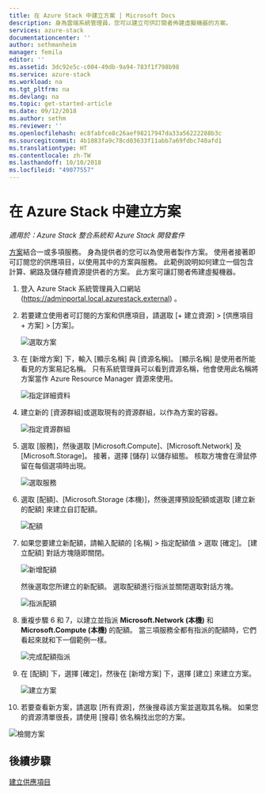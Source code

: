 ```yaml
---
title: 在 Azure Stack 中建立方案 | Microsoft Docs
description: 身為雲端系統管理員，您可以建立可供訂閱者佈建虛擬機器的方案。
services: azure-stack
documentationcenter: ''
author: sethmanheim
manager: femila
editor: ''
ms.assetid: 3dc92e5c-c004-49db-9a94-783f1f798b98
ms.service: azure-stack
ms.workload: na
ms.tgt_pltfrm: na
ms.devlang: na
ms.topic: get-started-article
ms.date: 09/12/2018
ms.author: sethm
ms.reviewer: ''
ms.openlocfilehash: ec8fabfce8c26aef98217947da33a56222288b3c
ms.sourcegitcommit: 4b1083fa9c78cd03633f11abb7a69fdbc740afd1
ms.translationtype: HT
ms.contentlocale: zh-TW
ms.lasthandoff: 10/10/2018
ms.locfileid: "49077557"
---
```

# <a name="create-a-plan-in-azure-stack"></a>在 Azure Stack 中建立方案

*適用於：Azure Stack 整合系統和 Azure Stack 開發套件*

[方案](azure-stack-key-features.md)結合一或多項服務。 身為提供者的您可以為使用者製作方案。 使用者接著即可訂閱您的供應項目，以使用其中的方案與服務。 此範例說明如何建立一個包含計算、網路及儲存體資源提供者的方案。 此方案可讓訂閱者佈建虛擬機器。

1. 登入 Azure Stack 系統管理員入口網站 (https://adminportal.local.azurestack.external) 。

2. 若要建立使用者可訂閱的方案和供應項目，請選取 [+ 建立資源] > [供應項目 + 方案] > [方案]。
  
   ![選取方案](media/azure-stack-create-plan/select-plan.png)

3. 在 [新增方案] 下，輸入 [顯示名稱] 與 [資源名稱]。 [顯示名稱] 是使用者所能看見的方案易記名稱。 只有系統管理員可以看到資源名稱，他會使用此名稱將方案當作 Azure Resource Manager 資源來使用。

   ![指定詳細資料](media/azure-stack-create-plan/plan-name.png)

4. 建立新的 [資源群組]或選取現有的資源群組，以作為方案的容器。

   ![指定資源群組](media/azure-stack-create-plan/resource-group.png)

5. 選取 [服務]，然後選取 [Microsoft.Compute]、[Microsoft.Network] 及 [Microsoft.Storage]。 接著，選擇 [儲存] 以儲存組態。 核取方塊會在滑鼠停留在每個選項時出現。
  
   ![選取服務](media/azure-stack-create-plan/services.png)

6. 選取 [配額]、[Microsoft.Storage (本機)]，然後選擇預設配額或選取 [建立新的配額] 來建立自訂配額。
  
   ![配額](media/azure-stack-create-plan/quotas.png)

7. 如果您要建立新配額，請輸入配額的 [名稱] > 指定配額值 > 選取 [確定]。 [建立配額] 對話方塊隨即關閉。

   ![新增配額](media/azure-stack-create-plan/new-quota.png)

   然後選取您所建立的新配額。 選取配額進行指派並關閉選取對話方塊。
  
   ![指派配額](media/azure-stack-create-plan/assign-quota.png)

8. 重複步驟 6 和 7，以建立並指派 **Microsoft.Network (本機)** 和 **Microsoft.Compute (本機)** 的配額。 當三項服務全都有指派的配額時，它們看起來就和下一個範例一樣。

   ![完成配額指派](media/azure-stack-create-plan/all-quotas-assigned.png)

9. 在 [配額] 下，選擇 [確定]，然後在 [新增方案] 下，選擇 [建立] 來建立方案。

    ![建立方案](media/azure-stack-create-plan/create.png)

10. 若要查看新方案，請選取 [所有資源]，然後搜尋該方案並選取其名稱。 如果您的資源清單很長，請使用 [搜尋] 依名稱找出您的方案。

   ![檢閱方案](media/azure-stack-create-plan/plan-overview.png)

## <a name="next-steps"></a>後續步驟

[建立供應項目](azure-stack-create-offer.md)

